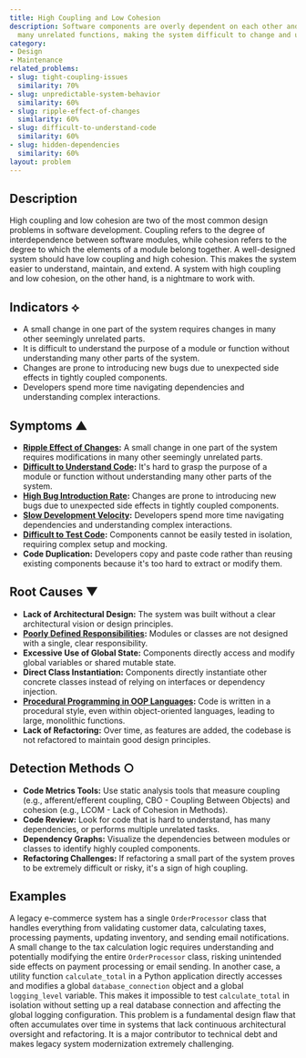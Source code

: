 ```yaml
---
title: High Coupling and Low Cohesion
description: Software components are overly dependent on each other and perform too
  many unrelated functions, making the system difficult to change and understand.
category:
- Design
- Maintenance
related_problems:
- slug: tight-coupling-issues
  similarity: 70%
- slug: unpredictable-system-behavior
  similarity: 60%
- slug: ripple-effect-of-changes
  similarity: 60%
- slug: difficult-to-understand-code
  similarity: 60%
- slug: hidden-dependencies
  similarity: 60%
layout: problem
---
```


## Description
High coupling and low cohesion are two of the most common design problems in software development. Coupling refers to the degree of interdependence between software modules, while cohesion refers to the degree to which the elements of a module belong together. A well-designed system should have low coupling and high cohesion. This makes the system easier to understand, maintain, and extend. A system with high coupling and low cohesion, on the other hand, is a nightmare to work with.

## Indicators ⟡
- A small change in one part of the system requires changes in many other seemingly unrelated parts.
- It is difficult to understand the purpose of a module or function without understanding many other parts of the system.
- Changes are prone to introducing new bugs due to unexpected side effects in tightly coupled components.
- Developers spend more time navigating dependencies and understanding complex interactions.

## Symptoms ▲

- **[Ripple Effect of Changes](ripple-effect-of-changes.md):** A small change in one part of the system requires modifications in many other seemingly unrelated parts.
- **[Difficult to Understand Code](difficult-to-understand-code.md):** It's hard to grasp the purpose of a module or function without understanding many other parts of the system.
- **[High Bug Introduction Rate](high-bug-introduction-rate.md):** Changes are prone to introducing new bugs due to unexpected side effects in tightly coupled components.
- **[Slow Development Velocity](slow-development-velocity.md):** Developers spend more time navigating dependencies and understanding complex interactions.
- **[Difficult to Test Code](difficult-to-test-code.md):** Components cannot be easily tested in isolation, requiring complex setup and mocking.
- **Code Duplication:** Developers copy and paste code rather than reusing existing components because it's too hard to extract or modify them.

## Root Causes ▼

- **Lack of Architectural Design:** The system was built without a clear architectural vision or design principles.
- **[Poorly Defined Responsibilities](poorly-defined-responsibilities.md):** Modules or classes are not designed with a single, clear responsibility.
- **Excessive Use of Global State:** Components directly access and modify global variables or shared mutable state.
- **Direct Class Instantiation:** Components directly instantiate other concrete classes instead of relying on interfaces or dependency injection.
- **[Procedural Programming in OOP Languages](procedural-programming-in-oop-languages.md):** Code is written in a procedural style, even within object-oriented languages, leading to large, monolithic functions.
- **Lack of Refactoring:** Over time, as features are added, the codebase is not refactored to maintain good design principles.

## Detection Methods ○

- **Code Metrics Tools:** Use static analysis tools that measure coupling (e.g., afferent/efferent coupling, CBO - Coupling Between Objects) and cohesion (e.g., LCOM - Lack of Cohesion in Methods).
- **Code Review:** Look for code that is hard to understand, has many dependencies, or performs multiple unrelated tasks.
- **Dependency Graphs:** Visualize the dependencies between modules or classes to identify highly coupled components.
- **Refactoring Challenges:** If refactoring a small part of the system proves to be extremely difficult or risky, it's a sign of high coupling.

## Examples
A legacy e-commerce system has a single `OrderProcessor` class that handles everything from validating customer data, calculating taxes, processing payments, updating inventory, and sending email notifications. A small change to the tax calculation logic requires understanding and potentially modifying the entire `OrderProcessor` class, risking unintended side effects on payment processing or email sending. In another case, a utility function `calculate_total` in a Python application directly accesses and modifies a global `database_connection` object and a global `logging_level` variable. This makes it impossible to test `calculate_total` in isolation without setting up a real database connection and affecting the global logging configuration. This problem is a fundamental design flaw that often accumulates over time in systems that lack continuous architectural oversight and refactoring. It is a major contributor to technical debt and makes legacy system modernization extremely challenging.
